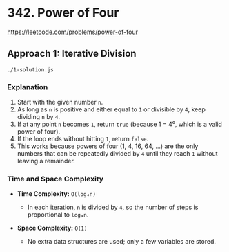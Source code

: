 # 342. Power of Four

https://leetcode.com/problems/power-of-four

## Approach 1: Iterative Division
`./1-solution.js`

### Explanation
1. Start with the given number `n`.
2. As long as `n` is positive and either equal to `1` or divisible by `4`, keep dividing `n` by `4`.
3. If at any point `n` becomes `1`, return `true` (because 1 = 4⁰, which is a valid power of four).
4. If the loop ends without hitting `1`, return `false`.
5. This works because powers of four (1, 4, 16, 64, …) are the only numbers that can be repeatedly divided by `4` until they reach `1` without leaving a remainder.

### Time and Space Complexity

* **Time Complexity:** `O(log₄n)`  
  * In each iteration, `n` is divided by `4`, so the number of steps is proportional to `log₄n`.

* **Space Complexity:** `O(1)`  
  * No extra data structures are used; only a few variables are stored.

